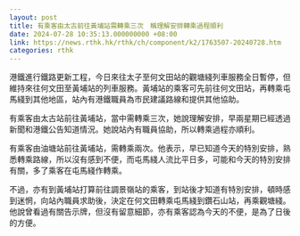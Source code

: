 ```yaml
---
layout: post
title: 有乘客由太古前往黃埔站需轉乘三次　稱理解安排轉乘過程順利
date: 2024-07-28 10:35:13.000000000 +08:00
link: https://news.rthk.hk/rthk/ch/component/k2/1763507-20240728.htm
categories: rthk
---
```


港鐵進行鐵路更新工程，今日來往太子至何文田站的觀塘綫列車服務全日暫停，但維持來往何文田至黃埔站的列車服務。黃埔站的乘客可先前往何文田站，再轉乘屯馬綫到其他地區，站內有港鐵職員為市民建議路線和提供其他協助。

有乘客由太古站前往黃埔站，當中需轉乘三次，她說理解安排，早兩星期已經透過新聞和港鐵公告知道情況。她說站內有職員協助，所以轉乘過程亦順利。

有乘客由油塘站前往黃埔站，需轉乘兩次。他表示，早已知道今天的特別安排，熟悉轉乘路線，所以沒有感到不便，而屯馬綫人流比平日多，可能和今天的特別安排有關，多了乘客在屯馬綫作轉乘。

不過，亦有到黃埔站打算前往調景嶺站的乘客，到站後才知道有特別安排，頓時感到迷惘，向站內職員求助後，決定在何文田轉乘屯馬綫到鑽石山站，再乘觀塘綫。他說曾看過有關告示牌，但沒有留意細節，亦有乘客認為今天的不便，是為了日後的方便。
